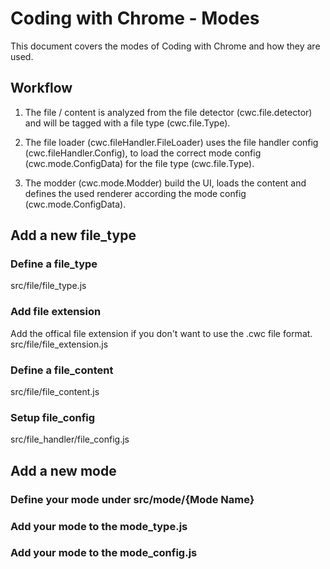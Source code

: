 # Coding with Chrome - Modes

This document covers the modes of Coding with Chrome and how they are used.

## Workflow

1. The file / content is analyzed from the file detector (cwc.file.detector)
and will be tagged with a file type (cwc.file.Type).

2. The file loader (cwc.fileHandler.FileLoader) uses the file handler config
(cwc.fileHandler.Config), to load the correct mode config (cwc.mode.ConfigData)
for the file type (cwc.file.Type).

3. The modder (cwc.mode.Modder) build the UI, loads the content and
defines the used renderer according the mode config (cwc.mode.ConfigData).


## Add a new file_type

### Define a file_type
src/file/file_type.js

### Add file extension
Add the offical file extension if you don't want to use the .cwc file format.
src/file/file_extension.js

### Define a file_content
src/file/file_content.js

### Setup file_config
src/file_handler/file_config.js

## Add a new mode

### Define your mode under src/mode/{Mode Name}

### Add your mode to the mode_type.js

### Add your mode to the mode_config.js

